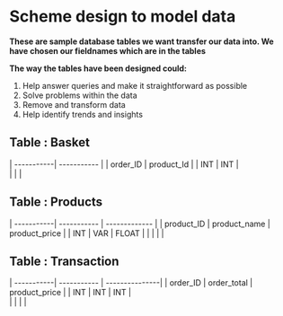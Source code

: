# Scheme design to model data

**These are sample database tables we want transfer our data into. We have chosen our fieldnames which are in the tables**

**The way the tables have been designed could:**
1. Help answer queries and make it straightforward as possible
2. Solve problems within the data
3. Remove and transform data
4. Help identify trends and insights

## Table : Basket
| -----------| -----------    | 
|  order_ID  |   product_Id   | 
|     INT    |      INT       |       
|            |                |             

## Table : Products
| -----------| -----------   | ------------- |
| product_ID | product_name  | product_price |
|     INT    |     VAR       |    FLOAT      | 
|            |               |               |            

## Table : Transaction
| -----------| -----------    | ---------------| 
|  order_ID  |   order_total  | product_price  |
|    INT     |      INT       |       INT      |   
|            |                |                |


